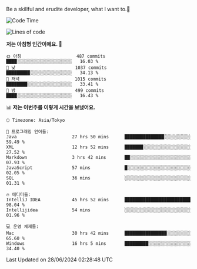 Be a skillful and erudite developer, what I want to.👶

<!--START_SECTION:waka-->
![Code Time](http://img.shields.io/badge/Code%20Time-963%20hrs%2029%20mins-blue)

![Lines of code](https://img.shields.io/badge/%EC%A0%80%EB%8A%94%20%EC%97%AC%ED%83%9C%EA%B9%8C%EC%A7%80%20-2.5%20million%20%EC%A4%84%EC%9D%98%20%EC%BD%94%EB%93%9C%EB%A5%BC%20%EC%9E%91%EC%84%B1%ED%96%88%EC%96%B4%EC%9A%94.-blue)

**저는 아침형 인간이에요. 🐤** 

```text
🌞 아침                     487 commits         ████░░░░░░░░░░░░░░░░░░░░░   16.03 % 
🌆 낮　                     1037 commits        █████████░░░░░░░░░░░░░░░░   34.13 % 
🌃 저녁                     1015 commits        ████████░░░░░░░░░░░░░░░░░   33.41 % 
🌙 밤　                     499 commits         ████░░░░░░░░░░░░░░░░░░░░░   16.43 % 
```


📊 **저는 이번주를 이렇게 시간을 보냈어요.** 

```text
🕑︎ Timezone: Asia/Tokyo

💬 프로그래밍 언어들: 
Java                     27 hrs 50 mins      ███████████████░░░░░░░░░░   59.49 % 
XML                      12 hrs 52 mins      ███████░░░░░░░░░░░░░░░░░░   27.52 % 
Markdown                 3 hrs 42 mins       ██░░░░░░░░░░░░░░░░░░░░░░░   07.93 % 
JavaScript               57 mins             █░░░░░░░░░░░░░░░░░░░░░░░░   02.05 % 
SQL                      36 mins             ░░░░░░░░░░░░░░░░░░░░░░░░░   01.31 % 

🔥 에디터들: 
IntelliJ IDEA            45 hrs 52 mins      █████████████████████████   98.04 % 
Intellijidea             54 mins             ░░░░░░░░░░░░░░░░░░░░░░░░░   01.96 % 

💻 운영 체제들: 
Mac                      30 hrs 42 mins      ████████████████░░░░░░░░░   65.60 % 
Windows                  16 hrs 5 mins       █████████░░░░░░░░░░░░░░░░   34.40 % 
```


 Last Updated on 28/06/2024 02:28:48 UTC
<!--END_SECTION:waka-->
